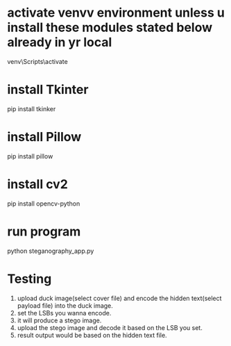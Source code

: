 # activate venvv environment unless u install these modules stated below already in yr local
venv\Scripts\activate
# install Tkinter
pip install tkinker
# install Pillow
pip install pillow
# install cv2
pip install opencv-python
# run program
python steganography_app.py
# Testing
1. upload duck image(select cover file) and encode the hidden text(select payload file) into the duck image.
2. set the LSBs you wanna encode.
3. it will produce a stego image.
4. upload the stego image and decode it based on the LSB you set.
5. result output would be based on the hidden text file.

